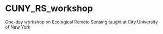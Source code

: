 # CUNY_RS_workshop
One-day workshop on Ecological Remote Sensing taught at City University of New York
